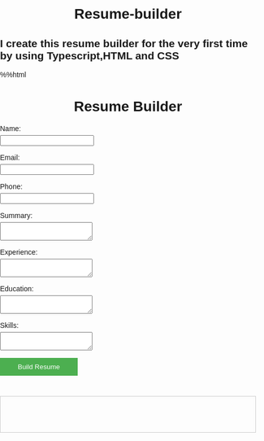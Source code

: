 # Resume-builder
## I create this resume builder for the very first time by using Typescript,HTML and CSS

%%html
<!DOCTYPE html>
<html>
<head>
  <title>Resume Builder</title>
  <style>
    body {
      font-family: Arial, sans-serif;
      margin: 0;
      padding: 0;
    }

    .container {
      width: 80%;
      margin: 0 auto;
      padding: 20px;
    }

    h1 {
      text-align: center;
    }

    .form-group {
      margin-bottom: 15px;
    }

    label {
      display: block;
      margin-bottom: 5px;
    }

    input[type="text"],
    textarea {
      width: 100%;
      padding: 15px;
      border: 1px solid #ccc;
      box-sizing: border-box;
    }

    button {
      background-color: #4CAF50;
      color: white;
      padding: 10px 35px;
      border: none;
      cursor: pointer;
    }

    .resume {
      margin-top: 40px;
      border: 1px solid #ccc;
      padding: 35px;
    }

    .section {
      margin-bottom: 30px;
    }

    .section-title {
      font-weight: bold;
      margin-bottom: 10px;
    }
  </style>
</head>


### <body>
  <div class="container">
    <h1>Resume Builder</h1>
    <div class="form-group">
      <label for="name">Name:</label>
      <input type="text" id="name" name="name">
    </div>
    <div class="form-group">
      <label for="email">Email:</label>
      <input type="text" id="email" name="email">
    </div>
    <div class="form-group">
      <label for="phone">Phone:</label>
      <input type="text" id="phone" name="phone">
    </div>
    <div class="form-group">
      <label for="summary">Summary:</label>
      <textarea id="summary" name="summary"></textarea>
    </div>
    <div class="form-group">
      <label for="experience">Experience:</label>
      <textarea id="experience" name="experience"></textarea>
    </div>
    <div class="form-group">
      <label for="education">Education:</label>
      <textarea id="education" name="education"></textarea>
    </div>
    <div class="form-group">
      <label for="skills">Skills:</label>
      <textarea id="skills" name="skills"></textarea>
    </div>
    <button onclick="buildResume()">Build Resume</button>
    <div class="resume" id="resume">
    </div>
  </div>

  ### <script>
    function buildResume() {
      const name = document.getElementById("name").value;
      const email = document.getElementById("email").value;
      const phone = document.getElementById("phone").value;
      const summary = document.getElementById("summary").value;
      const experience = document.getElementById("experience").value;
      const education = document.getElementById("education").value;
      const skills = document.getElementById("skills").value;

      const resume = document.getElementById("resume");
      resume.innerHTML = "";

      const nameElement = document.createElement("h2");
      nameElement.textContent = name;
      resume.appendChild(nameElement);

      const contactElement = document.createElement("p");
      contactElement.textContent = "Email: " + email + " | Phone: " + phone;
      resume.appendChild(contactElement);

      const summaryElement = document.createElement("div");
      summaryElement.classList.add("section");
      const summaryTitle = document.createElement("h3");
      summaryTitle.classList.add("section-title");
      summaryTitle.textContent = "Summary";
      summaryElement.appendChild(summaryTitle);
      const summaryContent = document.createElement("p");
      summaryContent.textContent = summary;
      summaryElement.appendChild(summaryContent);
      resume.appendChild(summaryElement);

      const experienceElement = document.createElement("div");
      experienceElement.classList.add("section");
      const experienceTitle = document.createElement("h3");
      experienceTitle.classList.add("section-title");
      experienceTitle.textContent = "Experience";
      experienceElement.appendChild(experienceTitle);
      const experienceContent = document.createElement("p");
      experienceContent.textContent = experience;
      experienceElement.appendChild(experienceContent);
      resume.appendChild(experienceElement);

      const educationElement = document.createElement("div");
      educationElement.classList.add("section");
      const educationTitle = document.createElement("h3");
      educationTitle.classList.add("section-title");
      educationTitle.textContent = "Education";
      educationElement.appendChild(educationTitle);
      const educationContent = document.createElement("p");
      educationContent.textContent = education;
      educationElement.appendChild(educationContent);
      resume.appendChild(educationElement);

      const skillsElement = document.createElement("div");
      skillsElement.classList.add("section");
      const skillsTitle = document.createElement("h3");
      skillsTitle.classList.add("section-title");
      skillsTitle.textContent = "Skills";
      skillsElement.appendChild(skillsTitle);
      const skillsContent = document.createElement("p");
      skillsContent.textContent = skills;
      skillsElement.appendChild(skillsContent);
      resume.appendChild(skillsElement);
    }
  </script>
</body>
</html>
